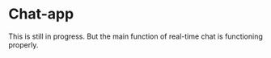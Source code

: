 # Chat-app
This is still in progress. But the main function of real-time chat is functioning properly.
